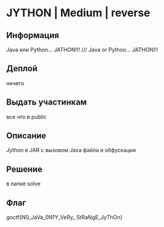 # JYTHON | Medium | reverse

## Информация

Java или Python… JATHON!!! /// Java or Python… JATHON!!!
 

## Деплой
ничего

## Выдать участинкам

все что в public

## Описание

Jython в JAR с вызовом Java файла и обфускации 
## Решение

в папке solve


## Флаг

goctf{N0_JaVa_0N1Y_VeRy_ StRaNgE_JyThOn}
